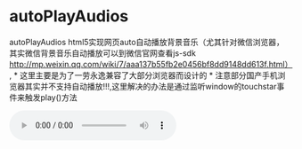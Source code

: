 # autoPlayAudios
autoPlayAudios html5实现网页auto自动播放背景音乐（尤其针对微信浏览器，其实微信背景音乐自动播放可以到微信官网查看js-sdk  http://mp.weixin.qq.com/wiki/7/aaa137b55fb2e0456bf8dd9148dd613f.html）,  * 这里主要是为了一劳永逸兼容了大部分浏览器而设计的  * 注意部分国产手机浏览器其实并不支持自动播放!!!,这里解决的办法是通过监听window的touchstar事件来触发play()方法

<html>
	<head>
		<meta charset="utf-8" />
		<title></title>
	</head>
	<body>
		<audio src="http://www.w3school.com.cn/i/song.mp3" autoplay preload loop controls></audio>
	</body>
	<script type="text/javascript" src="js/autoPlayAudios.js" ></script>
	<script>
	var apas = new autoPlayAudios();
	apas.play();
	</script>
</html>

